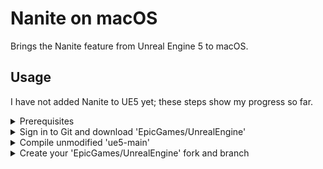 # Nanite on macOS

Brings the Nanite feature from Unreal Engine 5 to macOS.

## Usage

I have not added Nanite to UE5 yet; these steps show my progress so far.

<details>
<summary>Prerequisites</summary>

---

- Around 100 GB of free disk space. This is a rough estimate, so the minimum requirement might be much smaller.
- Install [Homebrew](https://brew.sh).
- Install Git. This can be accomplished using Homebrew: `brew install git`.
- Install Xcode 14 beta from [developer.apple.com](https://developer.apple.com/xcode/resources). Rename the app `Xcode-beta` and place it in `~/Applications`.
- [Create](https://www.epicgames.com/id/register) an Epic Games account and [link](https://www.epicgames.com/help/en-US/epic-accounts-c5719348850459/connect-accounts-c5719351300507/how-do-i-link-my-unreal-engine-account-with-my-github-account-a5720369784347) it to your GitHub account.

> <sup>1</sup>Xcode 14 should be released in September 2022. When it is no longer in beta, Xcode from the Mac App Store will work.

Perform the following in a new Terminal window, then close the window.

```
>>> sudo xcode-select --switch ~/Applications/Xcode-beta.app
(prompt to enter password)
>>> swift --version
(Swift 5.7 should appear in the output)
```

</details>
<details>
<summary>Sign in to Git and download 'EpicGames/UnrealEngine'</summary>

---

Launch the `Xcode` app and go to <b>Menu Bar > Xcode > Preferences > Accounts</b>. Click the "+" button on the bottom left, then select the "GitHub" account type. A popup prompts you for a GitHub [access token](https://docs.github.com/en/authentication/keeping-your-account-and-data-secure/creating-a-personal-access-token). Generate one with the following scopes. <ins>Do not</ins> close the browser window showing that token's letters/digits until you've cloned the UE5 repository.

- admin:public_key
- write:discussion
- repo
- user

Enter your GitHub account username and the access token. Click "Sign In", then quit and restart Xcode. Create a folder called `UnrealEngine` in `~/Documents`. Right-click it in Finder and click "New Terminal at Folder". Enter these commands into the new Terminal window:

```
>>> pwd
/Users/<your username>/Documents/UnrealEngine
>>> git clone --single-branch -b ue5-main https://github.com/EpicGames/UnrealEngine
```

While cloning the UE5 repository, it may ask for your credentials. Enter the access token from above instead of your account password. The download may take an hour with average internet speeds, so `git clone` has flags that minimize the amount of downloaded commits.

</details>
<details>
<summary>Compile unmodified 'ue5-main'</summary>

---

Follow [this guide](https://docs.unrealengine.com/5.0/en-US/downloading-unreal-engine-source-code) starting with step 3 of "Downloading the Source Code". Then, follow [this guide](https://docs.unrealengine.com/5.0/en-US/building-unreal-engine-from-source).
  
After the first build attempt, it will fail because an `Info.plist` is not generated. In the project navigator, select <b>Engine > UE5</b>. Click the <b>Build Settings</b> tab, then look at <b>TARGETS</b> on the left. Select <b>UE5</b>, which has a gray (not blue) App Store icon next to it. In the build settings search bar, type "generate info". Only one setting pops up: "Generate Info.plist File". Change its value from "No" to "Yes".
  
Building should take on the order of 10 - 30 minutes. In the activity monitor, around 8-10 `clang` processes should use 100% of your CPU for several minutes. If they only reach around 50% of the CPU, something is going wrong.

Unreal Editor will not launch from <b>Product > Run</b>, so navigate to the following URL in finder. Double-click the `UnrealEditor` application. After some time, the "Unreal Project Browser" window appears.

```
/Users/<your username>/Documents/UnrealEngine/UnrealEngine/Engine/Binaries/Mac
```
<!-- Change double quotes to bold everywhere -->

</details>
<details>
<summary>Create your 'EpicGames/UnrealEngine' fork and branch</summary>
  
<!-- Git add + commit should not show any changes -->

</details>
